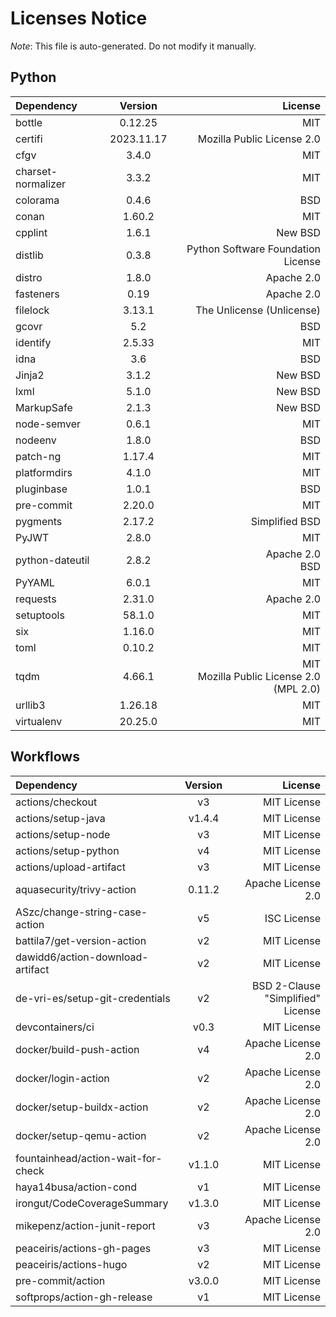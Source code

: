 # Licenses Notice
*Note*: This file is auto-generated. Do not modify it manually.
## Python
| Dependency | Version | License |
|:-----------|:-------:|--------:|
|bottle|0.12.25|MIT|
|certifi|2023.11.17|Mozilla Public License 2.0|
|cfgv|3.4.0|MIT|
|charset-normalizer|3.3.2|MIT|
|colorama|0.4.6|BSD|
|conan|1.60.2|MIT|
|cpplint|1.6.1|New BSD|
|distlib|0.3.8|Python Software Foundation License|
|distro|1.8.0|Apache 2.0|
|fasteners|0.19|Apache 2.0|
|filelock|3.13.1|The Unlicense (Unlicense)|
|gcovr|5.2|BSD|
|identify|2.5.33|MIT|
|idna|3.6|BSD|
|Jinja2|3.1.2|New BSD|
|lxml|5.1.0|New BSD|
|MarkupSafe|2.1.3|New BSD|
|node-semver|0.6.1|MIT|
|nodeenv|1.8.0|BSD|
|patch-ng|1.17.4|MIT|
|platformdirs|4.1.0|MIT|
|pluginbase|1.0.1|BSD|
|pre-commit|2.20.0|MIT|
|pygments|2.17.2|Simplified BSD|
|PyJWT|2.8.0|MIT|
|python-dateutil|2.8.2|Apache 2.0<br/>BSD|
|PyYAML|6.0.1|MIT|
|requests|2.31.0|Apache 2.0|
|setuptools|58.1.0|MIT|
|six|1.16.0|MIT|
|toml|0.10.2|MIT|
|tqdm|4.66.1|MIT<br/>Mozilla Public License 2.0 (MPL 2.0)|
|urllib3|1.26.18|MIT|
|virtualenv|20.25.0|MIT|
## Workflows
| Dependency | Version | License |
|:-----------|:-------:|--------:|
|actions/checkout|v3|MIT License|
|actions/setup-java|v1.4.4|MIT License|
|actions/setup-node|v3|MIT License|
|actions/setup-python|v4|MIT License|
|actions/upload-artifact|v3|MIT License|
|aquasecurity/trivy-action|0.11.2|Apache License 2.0|
|ASzc/change-string-case-action|v5|ISC License|
|battila7/get-version-action|v2|MIT License|
|dawidd6/action-download-artifact|v2|MIT License|
|de-vri-es/setup-git-credentials|v2|BSD 2-Clause "Simplified" License|
|devcontainers/ci|v0.3|MIT License|
|docker/build-push-action|v4|Apache License 2.0|
|docker/login-action|v2|Apache License 2.0|
|docker/setup-buildx-action|v2|Apache License 2.0|
|docker/setup-qemu-action|v2|Apache License 2.0|
|fountainhead/action-wait-for-check|v1.1.0|MIT License|
|haya14busa/action-cond|v1|MIT License|
|irongut/CodeCoverageSummary|v1.3.0|MIT License|
|mikepenz/action-junit-report|v3|Apache License 2.0|
|peaceiris/actions-gh-pages|v3|MIT License|
|peaceiris/actions-hugo|v2|MIT License|
|pre-commit/action|v3.0.0|MIT License|
|softprops/action-gh-release|v1|MIT License|
